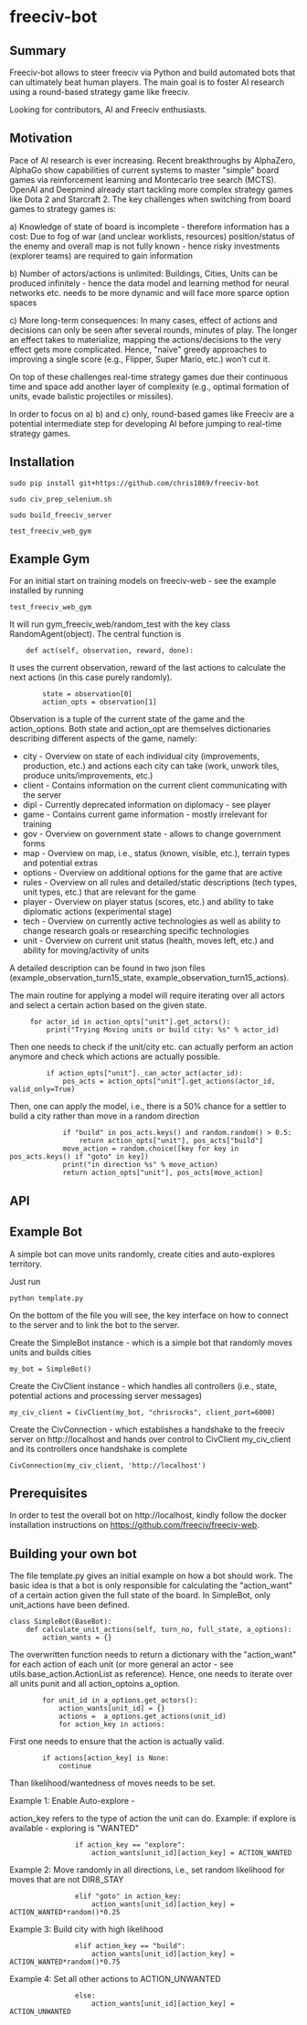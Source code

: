 # freeciv-bot

Summary
--------

Freeciv-bot allows to steer freeciv via Python and build automated bots that can ultimately beat human players. The main goal is to foster AI research using a round-based strategy game like freeciv.

Looking for contributors, AI and Freeciv enthusiasts. 

Motivation
--------

Pace of AI research is ever increasing. Recent breakthroughs by AlphaZero, AlphaGo show capabilities of current systems to master "simple" board games via reinforcement learning and Montecarlo tree search (MCTS). OpenAI and Deepmind already start tackling more complex strategy games like Dota 2 and Starcraft 2. The key challenges when switching from board games to strategy games is:

a) Knowledge of state of board is incomplete - therefore information has a cost: Due to fog of war (and unclear worklists, resources) position/status of the enemy and overall map is not fully known - hence risky investments (explorer teams) are required to gain information
 
b) Number of actors/actions is unlimited: Buildings, Cities, Units can be produced infinitely - hence the data model and learning method for neural networks etc. needs to be more dynamic and will face more sparce option spaces

c) More long-term consequences: In many cases, effect of actions and decisions can only be seen after several rounds, minutes of play. The longer an effect takes to materialize, mapping the actions/decisions to the very effect gets more complicated. Hence, "naive" greedy approaches to improving a single score (e.g., Flipper, Super Mario, etc.) won't cut it.  

On top of these challenges real-time strategy games due their continuous time and space add another layer of complexity (e.g., optimal formation of units, evade balistic projectiles or missiles).

In order to focus on a) b) and c) only, round-based games like Freeciv are a potential intermediate step for developing AI before jumping to real-time strategy games. 

Installation
------------

```
sudo pip install git+https://github.com/chris1869/freeciv-bot

sudo civ_prep_selenium.sh

sudo build_freeciv_server

test_freeciv_web_gym

```

Example Gym
------------

For an initial start on training models on freeciv-web - see the example installed by running

```
test_freeciv_web_gym

```

It will run gym_freeciv_web/random_test with the key class RandomAgent(object). The central function is

```
	def act(self, observation, reward, done):
```

It uses the current observation, reward of the last actions to calculate the next actions (in this case purely randomly).

``` 
        state = observation[0]
        action_opts = observation[1]
```
Observation is a tuple of the current state of the game and the action_options. Both state and action_opt are themselves dictionaries describing different aspects of the game, namely:

* city - Overview on state of each individual city (improvements, production, etc.) and actions each city can take (work, unwork tiles, produce units/improvements, etc.)
* client - Contains information on the current client communicating with the server
* dipl - Currently deprecated information on diplomacy - see player
* game - Contains current game information - mostly irrelevant for training
* gov - Overview on government state - allows to change government forms
* map - Overview on map, i.e., status (known, visible, etc.), terrain types and potential extras
* options - Overview on additional options for the game that are active
* rules - Overview on all rules and detailed/static descriptions (tech types, unit types, etc.) that are relevant for the game
* player - Overview on player status (scores, etc.) and ability to take diplomatic actions (experimental stage) 
* tech - Overview on currently active technologies as well as ability to change research goals or researching specific technologies
* unit - Overview on current unit status (health, moves left, etc.) and ability for moving/activity of units

A detailed description can be found in two json files (example_observation_turn15_state, example_observation_turn15_actions).

The main routine for applying a model will require iterating over all actors and select a certain action based on the given state.

```
     for actor_id in action_opts["unit"].get_actors():
         print("Trying Moving units or build city: %s" % actor_id)
```

Then one needs to check if the unit/city etc. can actually perform an action anymore and check which actions are actually possible.

```
         if action_opts["unit"]._can_actor_act(actor_id):
             pos_acts = action_opts["unit"].get_actions(actor_id, valid_only=True)
```

Then, one can apply the model, i.e., there is a 50% chance for a settler to build a city rather than move in a random direction

```
             if "build" in pos_acts.keys() and random.random() > 0.5:
                 return action_opts["unit"], pos_acts["build"]
             move_action = random.choice([key for key in pos_acts.keys() if "goto" in key])
             print("in direction %s" % move_action)
             return action_opts["unit"], pos_acts[move_action]
```

API
--------

Example Bot
--------
A simple bot can move units randomly, create cities and auto-explores territory.

Just run
```
python template.py
```
On the bottom of the file you will see, the key interface on how to connect to the server and
to link the bot to the server.

Create the SimpleBot instance - which is a simple bot that randomly moves units and builds cities

```
my_bot = SimpleBot()
```
Create the CivClient instance - which handles all controllers (i.e., state, potential actions and processing server messages)

```
my_civ_client = CivClient(my_bot, "chrisrocks", client_port=6000)
```

Create the CivConnection - which establishes a handshake to the freeciv server on http://localhost and hands over control to CivClient my_civ_client and its controllers once handshake is complete

```
CivConnection(my_civ_client, 'http://localhost')
```

Prerequisites
--------

In order to test the overall bot on http://localhost, kindly follow the docker installation instructions on https://github.com/freeciv/freeciv-web.

Building your own bot
--------

The file template.py gives an initial example on how a bot should work. The basic idea is that a bot is only responsible for calculating the "action_want" of a certain action given the full state of the board. In SimpleBot, only unit_actions have been defined.

```
class SimpleBot(BaseBot):
    def calculate_unit_actions(self, turn_no, full_state, a_options):
        action_wants = {}
```
The overwritten function needs to return a dictionary with the "action_want" for each action of each unit (or more general an actor - see utils.base_action.ActionList as reference). Hence, one needs to iterate over all units punit and all action_optoins a_option.

```
        for unit_id in a_options.get_actors(): 
            action_wants[unit_id] = {}
            actions =  a_options.get_actions(unit_id)
            for action_key in actions:
```

First one needs to ensure that the action is actually valid.

```
        if actions[action_key] is None:
            continue
```
Than likelihood/wantedness of moves needs to be set.

Example 1: Enable Auto-explore - 

action_key refers to the type of action the unit can do. Example: if explore is available - exploring is "WANTED"

```
                if action_key == "explore":
                    action_wants[unit_id][action_key] = ACTION_WANTED
```
                
Example 2: Move randomly in all directions, i.e., set random likelihood for moves that are not DIR8_STAY

```
				elif "goto" in action_key:
                    action_wants[unit_id][action_key] = ACTION_WANTED*random()*0.25
```

Example 3: Build city with high likelihood

```
                elif action_key == "build":
                    action_wants[unit_id][action_key] = ACTION_WANTED*random()*0.75
```
Example 4: Set all other actions to ACTION_UNWANTED

```
				else:
                    action_wants[unit_id][action_key] = ACTION_UNWANTED
```
